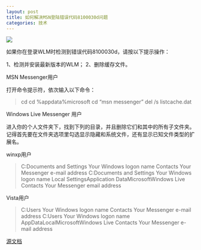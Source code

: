 ```yaml
---
layout: post
title: 如何解决MSN登陆错误代码8100030d问题
categories: 技术
---
```

![](http://ww1.sinaimg.cn/large/4b91f9d5gy1g1s2v19h2vj20hs04l400.jpg)

如果你在登录WLM时检测到错误代码8100030d，请按以下提示操作：

1、检测并安装最新版本的WLM；
2、删除缓存文件。

MSN Messenger用户

打开命令提示符，依次输入以下命令：

> cd
> cd %appdata%microsoft
> cd “msn messenger”
> del /s listcache.dat

Windows Live Messenger 用户

进入你的个人文件夹下，找到下列的目录，并且删除它们和其中的所有子文件夹。记得首先要在文件夹选项里勾选显示隐藏和系统文件，还有显示已知文件类型的扩展名。

winxp用户

> C:Documents and Settings Your Windows logon name Contacts Your Messenger e-mail address
> C:Documents and Settings Your Windows logon name Local SettingsApplication DataMicrosoftWindows Live Contacts Your Messenger email address

Vista用户

> C:Users Your Windows logon name Contacts Your Messenger e-mail address
> C:Users Your Windows logon name AppDataLocalMicrosoftWindows Live Contacts Your Messenger e-mail address

[源文档](http://messenger-support.spaces.live.com/Blog/cns!8B3F39C76A8B853F!13937.entry)